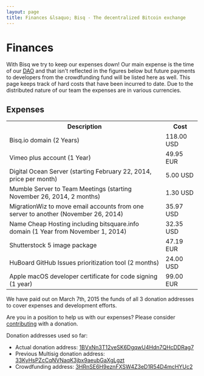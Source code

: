 ```yaml
---
layout: page
title: Finances &lsaquo; Bisq - The decentralized Bitcoin exchange
---
```

# Finances

With Bisq we try to keep our expenses down! Our main expense is the time of our [DAO](/dao/) and that isn't reflected in the figures below but future payments to developers from the crowdfunding fund will be listed here as well. This page keeps track of hard costs that have been incurred to date. Due to the distributed nature of our team the expenses are in various currencies.

## Expenses
<table style="margin-top: 0.5em;" width="100%">
  <tbody>
  <tr>
    <th>Description</th>
    <th>Cost</th>
  </tr>
  <tr>
    <td>Bisq.io domain (2 Years)</td>
    <td>118.00 USD</td>
  </tr>
  <tr>
    <td>Vimeo plus account (1 Year)</td>
    <td>49.95 EUR</td>
  </tr>
  <tr>
    <td>Digital Ocean Server (starting February 22, 2014, price per month)</td>
    <td>5.00 USD</td>
  </tr>
  <tr>
    <td>Mumble Server to Team Meetings (starting November 26, 2014, 2 months)</td>
    <td>1.30 USD</td>
  </tr>
  <tr>
    <td>MigrationWiz to move email accounts from one server to another (November 26, 2014)</td>
    <td>35.97 USD</td>
  </tr>
  <tr>
    <td>Name Cheap Hosting including bitsquare.info domain (1 Year from November 1, 2014)</td>
    <td>32.35 USD</td>
  </tr>
  <tr>
    <td>Shutterstock 5 image package</td>
    <td>47.19 EUR</td>
  </tr>
  <tr>
    <td>HuBoard GitHub Issues prioritization tool (2 months)</td>
    <td>24.00 USD</td>
  </tr>
  <tr>
    <td>Apple macOS developer certificate for code signing (1 year)</td>
    <td>99.00 EUR</td>
  </tr>
  <p>
  </p>
  </tbody>
</table>

We have paid out on March 7th, 2015 the funds of all 3 donation addresses to cover expenses and development efforts.

Are you in a position to help us with our expenses? Please consider [contributing](/contribute/) with a donation.

Donation addresses used so far:

 - Actual donation address: [1BVxNn3T12veSK6DgqwU4Hdn7QHcDDRag7](https://blockchain.info/address/1BVxNn3T12veSK6DgqwU4Hdn7QHcDDRag7)
 - Previous Multisig donation address: [33KyHsPZcCqNVNaqK3jbx9aeubGaXgLgzt](https://blockchain.info/address/33KyHsPZcCqNVNaqK3jbx9aeubGaXgLgzt)
 - Crowdfunding address: [3HRnSE6H9eznFXSW4Z3eD1R54D4mcHYUc2](https://blockchain.info/address/3HRnSE6H9eznFXSW4Z3eD1R54D4mcHYUc2)
